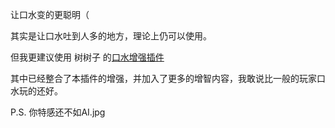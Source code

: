 让口水变的更聪明（

其实是让口水吐到人多的地方，理论上仍可以使用。

但我更建议使用 树树子 的[口水增强插件](https://github.com/GlowingTree880/L4D2_LittlePlugins/blob/main/Ai_HardSi/ai_spitter2.0.sp)

其中已经整合了本插件的增强，并加入了更多的增智内容，我敢说比一般的玩家口水玩的还好。

P.S. 你特感还不如AI.jpg